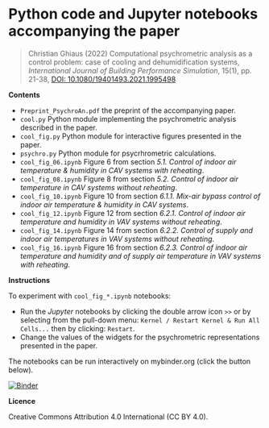 # Python code and Jupyter notebooks accompanying the paper

> Christian Ghiaus (2022) Computational psychrometric analysis as a control problem: case of cooling and dehumidification systems, *International Journal of Building Performance Simulation*, 15(1), pp. 21-38, [DOI: 10.1080/19401493.2021.1995498](https://doi.org/10.1080/19401493.2021.1995498)


**Contents**

- `Preprint_PsychroAn.pdf` the preprint of the accompanying paper.
- `cool.py` Python module implementing the psychrometric analysis described in the paper.
- `cool_fig.py` Python module for interactive figures presented in the paper.
- `psychro.py` Python module for psycrhrometric calculations.
- `cool_fig_06.ipynb` Figure 6 from section *5.1. Control of indoor air temperature & humidity in CAV systems with reheating*.
- `cool_fig_08.ipynb` Figure 8 from section *5.2. Control of indoor air temperature in CAV systems without reheating*.
- `cool_fig_10.ipynb` Figure 10 from section *6.1.1. Mix-air bypass control of indoor air temperature & humidity in CAV systems*.
- `cool_fig_12.ipynb` Figure 12 from section *6.2.1. Control of indoor air temperature and humidity in VAV systems without reheating*.
- `cool_fig_14.ipynb` Figure 14 from section *6.2.2. Control of supply and indoor air temperatures in VAV systems without reheating*.
- `cool_fig_16.ipynb` Figure 16 from section *6.2.3. Control of indoor air temperature and humidity and of supply air temperature in VAV systems with reheating*.


**Instructions**

To experiment with `cool_fig_*.ipynb` notebooks:
- Run the *Jupyter* notebooks by clicking the double arrow icon `>>` or by selecting from the pull-down menu: `Kernel / Restart Kernel & Run All Cells...` then by clicking: `Restart`.
- Change the values of the widgets for the psychrometric representations presented in the paper.

The notebooks can be run interactively on mybinder.org (click the button below).

[![Binder](https://mybinder.org/badge_logo.svg)](https://mybinder.org/v2/zenodo/10.5281/zenodo.5236450/)


**Licence**

Creative Commons Attribution 4.0 International (CC BY 4.0).